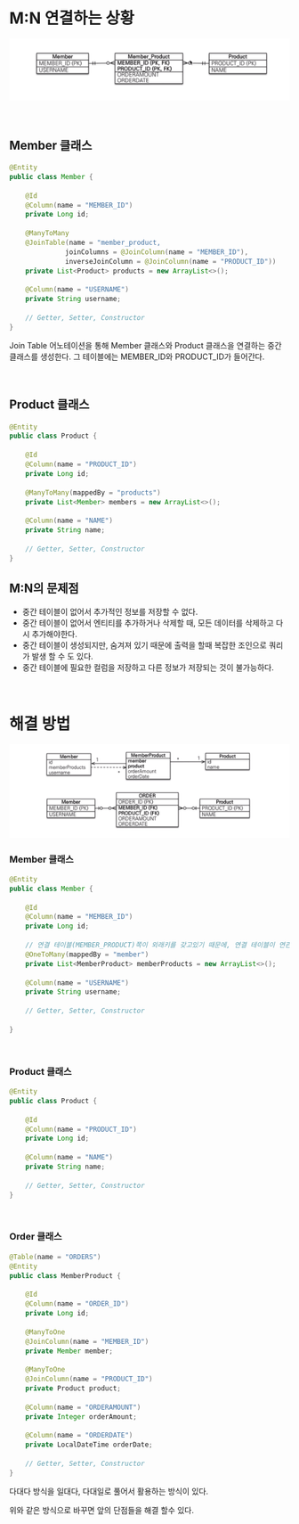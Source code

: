 
# M:N 연결하는 상황

![](img/jpa_n_m_relationship.png)

<br>

## Member 클래스

```java
@Entity
public class Member {

	@Id
    @Column(name = "MEMBER_ID")
    private Long id;

    @ManyToMany
    @JoinTable(name = "member_product,
    		  joinColumns = @JoinColumn(name = "MEMBER_ID"),
              inverseJoinColumn = @JoinColumn(name = "PRODUCT_ID"))
    private List<Product> products = new ArrayList<>();

    @Column(name = "USERNAME")
    private String username;

	// Getter, Setter, Constructor
}
```

Join Table 어노테이션을 통해 Member 클래스와 Product 클래스을 연결하는 중간 클래스를 생성한다. 그 테이블에는 MEMBER_ID와 PRODUCT_ID가 들어간다.

<br>

## Product 클래스

```java
@Entity
public class Product {

    @Id
    @Column(name = "PRODUCT_ID")
    private Long id;

    @ManyToMany(mappedBy = "products")
    private List<Member> members = new ArrayList<>();

    @Column(name = "NAME")
    private String name;

    // Getter, Setter, Constructor
}
```

## M:N의 문제점

- 중간 테이블이 없어서 추가적인 정보를 저장할 수 없다.
- 중간 테이블이 없어서 엔티티를 추가하거나 삭제할 때, 모든 데이터를 삭제하고 다시 추가해야한다.
- 중간 테이블이 생성되지만, 숨겨져 있기 때문에 출력을 할때 복잡한 조인으로 쿼리가 발생 할 수 도 있다.
- 중간 테이블에 필요한 컬럼을 저장하고 다른 정보가 저장되는 것이 불가능하다.


<br>

# 해결 방법

![](img/jpa_n_m_problem_solve.png)

### Member 클래스

```java
@Entity
public class Member {

    @Id
    @Column(name = "MEMBER_ID")
    private Long id;

	// 연결 테이블(MEMBER_PRODUCT)쪽이 외래키를 갖고있기 때문에, 연결 테이블이 연관관계의 주인이다.
    @OneToMany(mappedBy = "member")
    private List<MemberProduct> memberProducts = new ArrayList<>();

    @Column(name = "USERNAME")
    private String username;

    // Getter, Setter, Constructor

}
```

<br>

### Product 클래스

```java
@Entity
public class Product {

    @Id
    @Column(name = "PRODUCT_ID")
    private Long id;

    @Column(name = "NAME")
    private String name;

    // Getter, Setter, Constructor
}
```

<br>

### Order 클래스

```java
@Table(name = "ORDERS")
@Entity
public class MemberProduct {

    @Id
    @Column(name = "ORDER_ID")
    private Long id;

    @ManyToOne
    @JoinColumn(name = "MEMBER_ID")
    private Member member;

    @ManyToOne
    @JoinColumn(name = "PRODUCT_ID")
    private Product product;

    @Column(name = "ORDERAMOUNT")
    private Integer orderAmount;

    @Column(name = "ORDERDATE")
    private LocalDateTime orderDate;

    // Getter, Setter, Constructor
}
```

다대다 방식을 일대다, 다대일로 풀어서 활용하는 방식이 있다.

위와 같은 방식으로 바꾸면 앞의 단점들을 해결 할수 있다.
